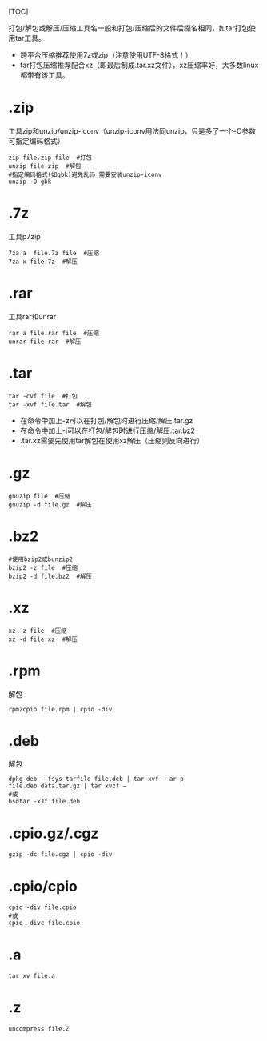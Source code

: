 [TOC]

打包/解包或解压/压缩工具名一般和打包/压缩后的文件后缀名相同，如tar打包使用tar工具。

- 跨平台压缩推荐使用7z或zip（注意使用UTF-8格式！）
- tar打包压缩推荐配合xz（即最后制成.tar.xz文件），xz压缩率好，大多数linux都带有该工具。

# .zip

工具zip和unzip/unzip-iconv（unzip-iconv用法同unzip，只是多了一个-O参数可指定编码格式）

```shell
zip file.zip file  #打包
unzip file.zip  #解包
#指定编码格式(如gbk)避免乱码 需要安装unzip-iconv
unzip -O gbk
```

# .7z

工具p7zip

```shell
7za a  file.7z file  #压缩
7za x file.7z  #解压
```

# .rar

工具rar和unrar

```shell
rar a file.rar file  #压缩
unrar file.rar  #解压
```

# .tar

```shell
tar -cvf file  #打包
tar -xvf file.tar  #解包
```

- 在命令中加上-z可以在打包/解包时进行压缩/解压.tar.gz
- 在命令中加上-j可以在打包/解包时进行压缩/解压.tar.bz2
- .tar.xz需要先使用tar解包在使用xz解压（压缩则反向进行）

# .gz

```shell
gnuzip file  #压缩
gnuzip -d file.gz  #解压
```

# .bz2

```shell
#使用bzip2或bunzip2
bzip2 -z file  #压缩
bzip2 -d file.bz2  #解压
```
# .xz

```shell
xz -z file  #压缩
xz -d file.xz  #解压
```

# .rpm

解包

```shell
rpm2cpio file.rpm | cpio -div 
```

# .deb

解包

```shell
dpkg-deb --fsys-tarfile file.deb | tar xvf - ar p 
file.deb data.tar.gz | tar xvzf – 
#或
bsdtar -xJf file.deb
```

# .cpio.gz/.cgz

```shell
gzip -dc file.cgz | cpio -div  
```

# .cpio/cpio

```shell
cpio -div file.cpio 
#或
cpio -divc file.cpio 
```

# .a

```shell
tar xv file.a 
```

# .z

```shell
uncompress file.Z  
```
